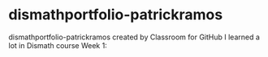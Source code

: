 # dismathportfolio-patrickramos
dismathportfolio-patrickramos created by Classroom for GitHub
I learned a lot in Dismath course
Week 1:
